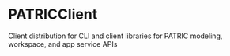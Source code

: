 # PATRICClient
Client distribution for CLI and client libraries for PATRIC modeling, workspace, and app service APIs
